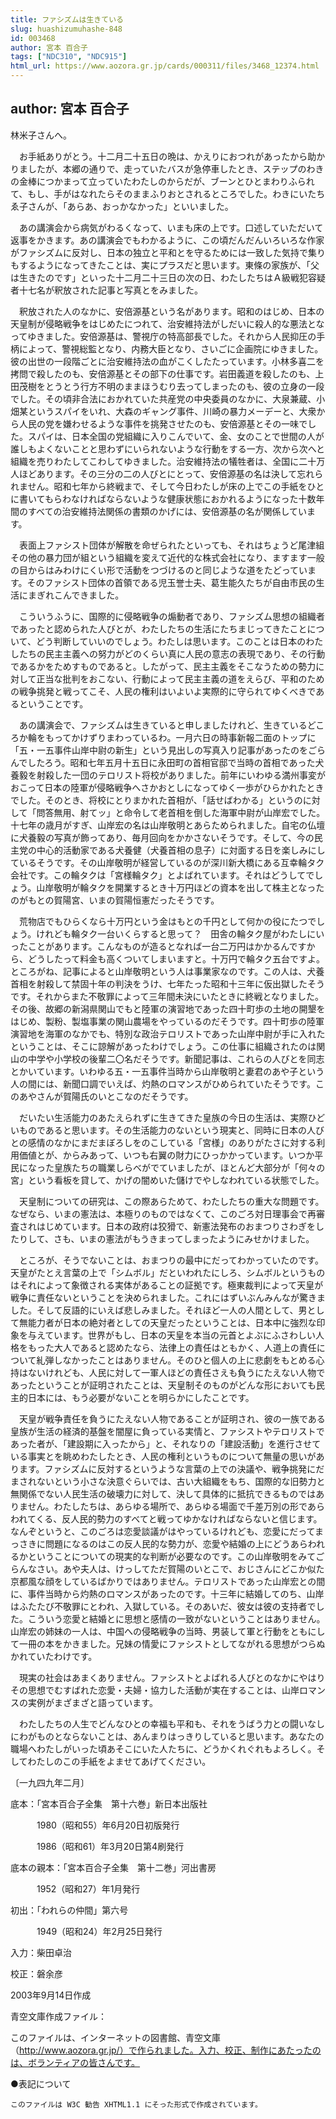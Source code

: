 ```yaml
---
title: ファシズムは生きている
slug: huashizumuhashe-848
id: 003468
author: 宮本 百合子
tags: ["NDC310", "NDC915"]
html_url: https://www.aozora.gr.jp/cards/000311/files/3468_12374.html
---
```


## author: 宮本 百合子

林米子さんへ。

　お手紙ありがとう。十二月二十五日の晩は、かえりにおつれがあったから助かりましたが、本郷の通りで、走っていたバスが急停車したとき、ステップのわきの金棒につかまって立っていたわたしのからだが、ブーンとひとまわりふられて、もし、手がはなれたらそのままふりおとされるところでした。わきにいたちゑ子さんが、「あらあ、おっかなかった」といいました。

　あの講演会から病気がわるくなって、いまも床の上です。口述していただいて返事をかきます。あの講演会でもわかるように、この頃だんだんいろいろな作家がファシズムに反対し、日本の独立と平和とを守るためには一致した気持で集りもするようになってきたことは、実にプラスだと思います。東條の家族が、「父は生きたのです」といった十二月二十三日の次の日、わたしたちはＡ級戦犯容疑者十七名が釈放された記事と写真とをみました。

　釈放された人のなかに、安倍源基という名があります。昭和のはじめ、日本の天皇制が侵略戦争をはじめたにつれて、治安維持法がしだいに殺人的な悪法となってゆきました。安倍源基は、警視庁の特高部長でした。それから人民抑圧の手柄によって、警視総監となり、内務大臣となり、さいごに企画院にゆきました。彼の出世の一段階ごとに治安維持法の血がこくしたたっています。小林多喜二を拷問で殺したのも、安倍源基とその部下の仕事です。岩田義道を殺したのも、上田茂樹をとうとう行方不明のままほうむり去ってしまったのも、彼の立身の一段でした。その頃非合法におかれていた共産党の中央委員のなかに、大泉兼蔵、小畑某というスパイをいれ、大森のギャング事件、川崎の暴力メーデーと、大衆から人民の党を嫌わせるような事件を挑発させたのも、安倍源基とその一味でした。スパイは、日本全国の党組織に入りこんでいて、金、女のことで世間の人が誰しもよくないことと思わずにいられないような行動をする一方、次から次へと組織を売りわたしてこわしてゆきました。治安維持法の犠牲者は、全国に二十万人ほどあります。その三分の二の人びとにとって、安倍源基の名は決して忘れられません。昭和七年から終戦まで、そして今日わたしが床の上でこの手紙をひとに書いてもらわなければならないような健康状態におかれるようになった十数年間のすべての治安維持法関係の書類のかげには、安倍源基の名が関係しています。

　表面上ファシスト団体が解散を命ぜられたといっても、それはちょうど尾津組その他の暴力団が組という組織を変えて近代的な株式会社になり、ますます一般の目からはみわけにくい形で活動をつづけるのと同じような道をたどっています。そのファシスト団体の首領である児玉誉士夫、葛生能久たちが自由市民の生活にまぎれこんできました。

　こういうふうに、国際的に侵略戦争の煽動者であり、ファシズム思想の組織者であったと認められた人びとが、わたしたちの生活にたちまじってきたことについて、どう判断していいのでしょう。わたしは思います。このことは日本のわたしたちの民主主義への努力がどのくらい真に人民の意志の表現であり、その行動であるかをためすものであると。したがって、民主主義をそこなうための勢力に対して正当な批判をおこない、行動によって民主主義の道をえらび、平和のための戦争挑発と戦ってこそ、人民の権利はいよいよ実際的に守られてゆくべきであるということです。

　あの講演会で、ファシズムは生きていると申しましたけれど、生きているどころか輪をもってかけずりまわっているわ。一月六日の時事新報二面のトップに「五・一五事件山岸中尉の新生」という見出しの写真入り記事があったのをごらんでしたろう。昭和七年五月十五日に永田町の首相官邸で当時の首相であった犬養毅を射殺した一団のテロリスト将校がありました。前年にいわゆる満州事変がおこって日本の陸軍が侵略戦争へさかおとしになってゆく一歩がひらかれたときでした。そのとき、将校にとりまかれた首相が、「話せばわかる」というのに対して「問答無用、射てッ」と命令して老首相を倒した海軍中尉が山岸宏でした。十七年の歳月がすぎ、山岸宏の名は山岸敬明とあらためられました。自宅の仏壇に犬養毅の写真が飾ってあり、毎月回向をかかさないそうです。そして、今の民主党の中心的活動家である犬養健（犬養首相の息子）に対面する日を楽しみにしているそうです。その山岸敬明が経営しているのが深川新大橋にある互幸輪タク会社です。この輪タクは「宮様輪タク」とよばれています。それはどうしてでしょう。山岸敬明が輪タクを開業するとき十万円ほどの資本を出して株主となったのがもとの賀陽宮、いまの賀陽恒憲だったそうです。

　荒物店でもひらくなら十万円という金はもとの千円として何かの役にたつでしょう。けれども輪タク一台いくらすると思って？　田舎の輪タク屋がわたしにいったことがあります。こんなものが造るとなれば一台二万円はかかるんですから、どうしたって料金も高くついてしまいますと。十万円で輪タク五台ですよ。ところがね、記事によると山岸敬明という人は事業家なのです。この人は、犬養首相を射殺して禁固十年の判決をうけ、七年たった昭和十三年に仮出獄したそうです。それからまた不敬罪によって三年間未決にいたときに終戦となりました。その後、故郷の新潟県関山でもと陸軍の演習地であった四十町歩の土地の開墾をはじめ、製粉、製塩事業の関山農場をやっているのだそうです。四十町歩の陸軍演習地を海軍のなかでも、特別な政治テロリストであった山岸中尉が手に入れたということは、そこに諒解があったわけでしょう。この仕事に組織されたのは関山の中学や小学校の後輩二〇名だそうです。新聞記事は、これらの人びとを同志とかいています。いわゆる五・一五事件当時から山岸敬明と妻君のあや子という人の間には、新聞口調でいえば、灼熱のロマンスがひめられていたそうです。このあやさんが賀陽氏のいとこなのだそうです。

　だいたい生活能力のあたえられずに生きてきた皇族の今日の生活は、実際ひどいものであると思います。その生活能力のないという現実と、同時に日本の人びとの感情のなかにまだまぼろしをのこしている「宮様」のありがたさに対する利用価値とが、からみあって、いつも右翼の財力にひっかかっています。いつか平民になった皇族たちの職業しらべがでていましたが、ほとんど大部分が「何々の宮」という看板を貸して、かげの闇めいた儲けでやしなわれている状態でした。

　天皇制についての研究は、この際あらためて、わたしたちの重大な問題です。なぜなら、いまの憲法は、本極りのものではなくて、このごろ対日理事会で再審査されはじめています。日本の政府は狡猾で、新憲法発布のおまつりさわぎをしたりして、さも、いまの憲法がもうきまってしまったようにみせかけました。

　ところが、そうでないことは、おまつりの最中にだってわかっていたのです。天皇がたとえ言葉の上で「シムボル」だといわれたにしろ、シムボルというものはそれによって象徴される実体があることの証拠です。極東裁判によって天皇が戦争に責任ないということを決められました。これにはずいぶんみんなが驚きました。そして反語的にいえば悲しみました。それほど一人の人間として、男として無能力者が日本の絶対者としての天皇だったということは、日本中に強烈な印象を与えています。世界がもし、日本の天皇を本当の元首とよぶにふさわしい人格をもった大人であると認めたなら、法律上の責任はともかく、人道上の責任について糺弾しなかったことはありません。そのひと個人の上に悲劇をもとめる心持はないけれども、人民に対して一軍人ほどの責任さえも負うにたえない人物であったということが証明されたことは、天皇制そのものがどんな形においても民主的日本には、もう必要がないことを明らかにしたことです。

　天皇が戦争責任を負うにたえない人物であることが証明され、彼の一族である皇族が生活の経済的基盤を闇屋に負っている実情と、ファシストやテロリストであった者が、「建設期に入ったから」と、それなりの「建設活動」を進行させている事実とを眺めわたしたとき、人民の権利というものについて無量の思いがあります。ファシズムに反対するというような言葉の上での決議や、戦争挑発にだまされないという小さな決意ぐらいでは、古い大組織をもち、国際的な旧勢力と無関係でない人民生活の破壊力に対して、決して具体的に抵抗できるものではありません。わたしたちは、あらゆる場所で、あらゆる場面で千差万別の形であらわれてくる、反人民的勢力のすべてと戦ってゆかなければならないと信じます。なんぞというと、このごろは恋愛談議がはやっているけれども、恋愛にだってまっさきに問題になるのはこの反人民的な勢力が、恋愛や結婚の上にどうあらわれるかということについての現実的な判断が必要なのです。この山岸敬明をみてごらんなさい。あや夫人は、けっしてただ賀陽のいとこで、おじさんにどこか似た京都風な顔をしているばかりではありません。テロリストであった山岸宏との間に、事件当時から灼熱のロマンスがあったのです。十三年に結婚してのち、山岸はふたたび不敬罪にとわれ、入獄している。そのあいだ、彼女は彼の支持者でした。こういう恋愛と結婚とに思想と感情の一致がないということはありません。山岸宏の姉妹の一人は、中国への侵略戦争の当時、男装して軍と行動をともにして一冊の本をかきました。兄妹の情愛にファシストとしてながれる思想がつらぬかれていたわけです。

　現実の社会はあまくありません。ファシストとよばれる人びとのなかにやはりその思想でむすばれた恋愛・夫婦・協力した活動が実在することは、山岸ロマンスの実例がまざまざと語っています。

　わたしたちの人生でどんなひとの幸福も平和も、それをうばう力との闘いなしにわがものとならないことは、あんまりはっきりしていると思います。あなたの職場へわたしがいった頃あそこにいた人たちに、どうかくれぐれもよろしく。そしてわたしのこの手紙をよませてあげてください。

〔一九四九年二月〕













底本：「宮本百合子全集　第十六巻」新日本出版社


　　　1980（昭和55）年6月20日初版発行

　　　1986（昭和61）年3月20日第4刷発行

底本の親本：「宮本百合子全集　第十二巻」河出書房

　　　1952（昭和27）年1月発行

初出：「われらの仲間」第六号

　　　1949（昭和24）年2月25日発行

入力：柴田卓治

校正：磐余彦

2003年9月14日作成

青空文庫作成ファイル：

このファイルは、インターネットの図書館、青空文庫（http://www.aozora.gr.jp/）で作られました。入力、校正、制作にあたったのは、ボランティアの皆さんです。











●表記について


	このファイルは W3C 勧告 XHTML1.1 にそった形式で作成されています。